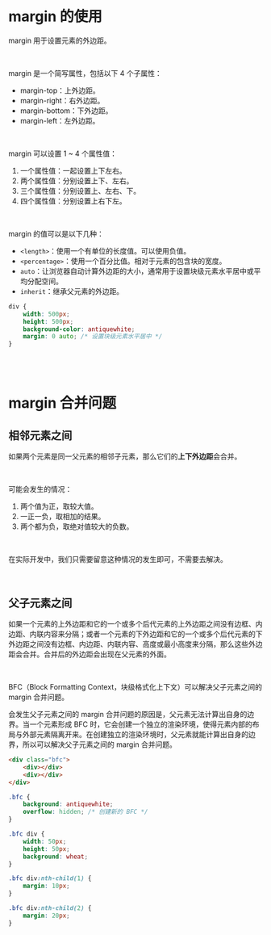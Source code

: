 # margin 的使用

margin 用于设置元素的外边距。

<br>

margin 是一个简写属性，包括以下 4 个子属性：

-   margin-top：上外边距。
-   margin-right：右外边距。
-   margin-bottom：下外边距。
-   margin-left：左外边距。

<br>

margin 可以设置 1 ~ 4 个属性值：

1. 一个属性值：一起设置上下左右。
2. 两个属性值：分别设置上下、左右。
3. 三个属性值：分别设置上、左右、下。
4. 四个属性值：分别设置上右下左。

<br>

margin 的值可以是以下几种：

-   `<length>`：使用一个有单位的长度值。可以使用负值。
-   `<percentage>`：使用一个百分比值。相对于元素的包含块的宽度。
-   `auto`：让浏览器自动计算外边距的大小，通常用于设置块级元素水平居中或平均分配空间。
-   `inherit`：继承父元素的外边距。

```css
div {
    width: 500px;
    height: 500px;
    background-color: antiquewhite;
    margin: 0 auto; /* 设置块级元素水平居中 */
}
```

<br><br>

# margin 合并问题

## 相邻元素之间

如果两个元素是同一父元素的相邻子元素，那么它们的**上下外边距**会合并。

<br>

可能会发生的情况：

1. 两个值为正，取较大值。
2. 一正一负，取相加的结果。
3. 两个都为负，取绝对值较大的负数。

<br>

在实际开发中，我们只需要留意这种情况的发生即可，不需要去解决。

<br>

## 父子元素之间

如果一个元素的上外边距和它的一个或多个后代元素的上外边距之间没有边框、内边距、内联内容来分隔；或者一个元素的下外边距和它的一个或多个后代元素的下外边距之间没有边框、内边距、内联内容、高度或最小高度来分隔，那么这些外边距会合并。合并后的外边距会出现在父元素的外面。

<br>

BFC（Block Formatting Context，块级格式化上下文）可以解决父子元素之间的 margin 合并问题。

会发生父子元素之间的 margin 合并问题的原因是，父元素无法计算出自身的边界。当一个元素形成 BFC 时，它会创建一个独立的渲染环境，使得元素内部的布局与外部元素隔离开来。在创建独立的渲染环境时，父元素就能计算出自身的边界，所以可以解决父子元素之间的 margin 合并问题。

```html
<div class="bfc">
    <div></div>
    <div></div>
</div>
```

```css
.bfc {
    background: antiquewhite;
    overflow: hidden; /* 创建新的 BFC */
}

.bfc div {
    width: 50px;
    height: 50px;
    background: wheat;
}

.bfc div:nth-child(1) {
    margin: 10px;
}

.bfc div:nth-child(2) {
    margin: 20px;
}
```

<br>
